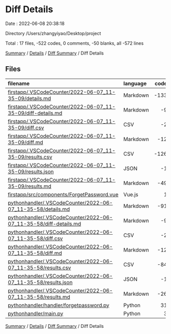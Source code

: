 # Diff Details

Date : 2022-06-08 20:38:18

Directory /Users/zhangyiyao/Desktop/project

Total : 17 files,  -522 codes, 0 comments, -50 blanks, all -572 lines

[Summary](results.md) / [Details](details.md) / [Diff Summary](diff.md) / Diff Details

## Files
| filename | language | code | comment | blank | total |
| :--- | :--- | ---: | ---: | ---: | ---: |
| [firstapp/.VSCodeCounter/2022-06-07_11-35-09/details.md](/firstapp/.VSCodeCounter/2022-06-07_11-35-09/details.md) | Markdown | -133 | 0 | -6 | -139 |
| [firstapp/.VSCodeCounter/2022-06-07_11-35-09/diff-details.md](/firstapp/.VSCodeCounter/2022-06-07_11-35-09/diff-details.md) | Markdown | -9 | 0 | -6 | -15 |
| [firstapp/.VSCodeCounter/2022-06-07_11-35-09/diff.csv](/firstapp/.VSCodeCounter/2022-06-07_11-35-09/diff.csv) | CSV | -2 | 0 | 0 | -2 |
| [firstapp/.VSCodeCounter/2022-06-07_11-35-09/diff.md](/firstapp/.VSCodeCounter/2022-06-07_11-35-09/diff.md) | Markdown | -12 | 0 | -7 | -19 |
| [firstapp/.VSCodeCounter/2022-06-07_11-35-09/results.csv](/firstapp/.VSCodeCounter/2022-06-07_11-35-09/results.csv) | CSV | -126 | 0 | 0 | -126 |
| [firstapp/.VSCodeCounter/2022-06-07_11-35-09/results.json](/firstapp/.VSCodeCounter/2022-06-07_11-35-09/results.json) | JSON | -1 | 0 | 0 | -1 |
| [firstapp/.VSCodeCounter/2022-06-07_11-35-09/results.md](/firstapp/.VSCodeCounter/2022-06-07_11-35-09/results.md) | Markdown | -49 | 0 | -7 | -56 |
| [firstapp/src/components/ForgetPassword.vue](/firstapp/src/components/ForgetPassword.vue) | Vue.js | 1 | 0 | 0 | 1 |
| [pythonhandler/.VSCodeCounter/2022-06-07_11-35-58/details.md](/pythonhandler/.VSCodeCounter/2022-06-07_11-35-58/details.md) | Markdown | -91 | 0 | -6 | -97 |
| [pythonhandler/.VSCodeCounter/2022-06-07_11-35-58/diff-details.md](/pythonhandler/.VSCodeCounter/2022-06-07_11-35-58/diff-details.md) | Markdown | -9 | 0 | -6 | -15 |
| [pythonhandler/.VSCodeCounter/2022-06-07_11-35-58/diff.csv](/pythonhandler/.VSCodeCounter/2022-06-07_11-35-58/diff.csv) | CSV | -2 | 0 | 0 | -2 |
| [pythonhandler/.VSCodeCounter/2022-06-07_11-35-58/diff.md](/pythonhandler/.VSCodeCounter/2022-06-07_11-35-58/diff.md) | Markdown | -12 | 0 | -7 | -19 |
| [pythonhandler/.VSCodeCounter/2022-06-07_11-35-58/results.csv](/pythonhandler/.VSCodeCounter/2022-06-07_11-35-58/results.csv) | CSV | -84 | 0 | 0 | -84 |
| [pythonhandler/.VSCodeCounter/2022-06-07_11-35-58/results.json](/pythonhandler/.VSCodeCounter/2022-06-07_11-35-58/results.json) | JSON | -1 | 0 | 0 | -1 |
| [pythonhandler/.VSCodeCounter/2022-06-07_11-35-58/results.md](/pythonhandler/.VSCodeCounter/2022-06-07_11-35-58/results.md) | Markdown | -26 | 0 | -7 | -33 |
| [pythonhandler/handler/forgetpassword.py](/pythonhandler/handler/forgetpassword.py) | Python | 31 | 0 | 2 | 33 |
| [pythonhandler/main.py](/pythonhandler/main.py) | Python | 3 | 0 | 0 | 3 |

[Summary](results.md) / [Details](details.md) / [Diff Summary](diff.md) / Diff Details